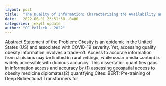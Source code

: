 ```yaml
---
layout: post
title:  "The Duality of Information: Characterizing the Availability and Accuracy of Obesity Content from Health Providers and Social Media"
date:   2022-06-01 23:51:30 -0400
categories: jekyll update
author: "CC Pollack - 2022"
---
```

Abstract Statement of the Problem: Obesity is an epidemic in the United States (US) and associated with COVID-19 severity. Yet, accessing quality obesity information involves a trade-off. Access to accurate information from clinicians may be limited in rural settings, while social media content is widely accessible with dubious accuracy. This dissertation quantifies gaps in information access and accuracy by (1) assessing geospatial access to obesity medicine diplomates(2) quantifying  Cites: BERT: Pre-training of Deep Bidirectional Transformers for